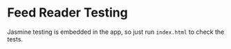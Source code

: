# Feed Reader Testing

Jasmine testing is embedded in the app, so just run `index.html` to check the tests.